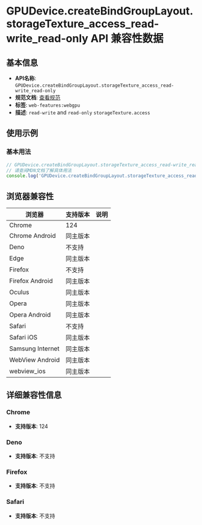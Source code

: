 # GPUDevice.createBindGroupLayout.storageTexture_access_read-write_read-only API 兼容性数据

## 基本信息

- **API名称**: `GPUDevice.createBindGroupLayout.storageTexture_access_read-write_read-only`
- **规范文档**: [查看规范](https://gpuweb.github.io/gpuweb/wgsl/#memory-access-mode)
- **标签**: `web-features:webgpu`
- **描述**: <code>read-write</code> and <code>read-only</code> <code>storageTexture.access</code>

## 使用示例

### 基本用法

```javascript
// GPUDevice.createBindGroupLayout.storageTexture_access_read-write_read-only 使用示例
// 请查阅MDN文档了解具体用法
console.log('GPUDevice.createBindGroupLayout.storageTexture_access_read-write_read-only API');
```

## 浏览器兼容性

| 浏览器 | 支持版本 | 说明 |
|--------|----------|------|
| Chrome | 124 |  |
| Chrome Android | 同主版本 |  |
| Deno | 不支持 |  |
| Edge | 同主版本 |  |
| Firefox | 不支持 |  |
| Firefox Android | 同主版本 |  |
| Oculus | 同主版本 |  |
| Opera | 同主版本 |  |
| Opera Android | 同主版本 |  |
| Safari | 不支持 |  |
| Safari iOS | 同主版本 |  |
| Samsung Internet | 同主版本 |  |
| WebView Android | 同主版本 |  |
| webview_ios | 同主版本 |  |

## 详细兼容性信息

### Chrome

- **支持版本**: 124

### Deno

- **支持版本**: 不支持

### Firefox

- **支持版本**: 不支持

### Safari

- **支持版本**: 不支持

